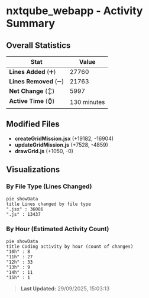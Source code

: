 # nxtqube_webapp - Activity Summary 

## Overall Statistics

| Stat                   | Value                                                             |
| ---------------------- | ----------------------------------------------------------------- |
| **Lines Added** (➕)   | 27760                                          |
| **Lines Removed** (➖) | 21763                                        |
| **Net Change** (↕)    | 5997                |
| **Active Time** (⌚)   | 130 minutes |


## Modified Files
- **createGridMission.jsx** (+19182, -16904)
- **updateGridMission.js** (+7528, -4859)
- **drawGrid.js** (+1050, -0)

## Visualizations

### By File Type (Lines Changed)

```mermaid
pie showData
title Lines changed by file type
".jsx" : 36086
".js" : 13437
```

### By Hour (Estimated Activity Count)

```mermaid
pie showData
title Coding activity by hour (count of changes)
"10h" : 8
"11h" : 27
"12h" : 33
"13h" : 9
"14h" : 11
"15h" : 1
```


> **Last Updated:** 29/09/2025, 15:03:13